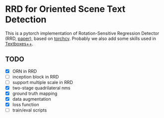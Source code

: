 # RRD for Oriented Scene Text Detection

This is a pytorch implementation of Rotation-Sensitive Regression Detector (RRD, [paper](https://arxiv.org/abs/1803.05265)), based on [torchcv](https://github.com/kuangliu/torchcv). Probably we also add some skills used in [Textboxes++](https://arxiv.org/abs/1801.02765).

## TODO
- [x] ORN in RRD
- [ ] inception block in RRD
- [ ] support multiple scale in RRD
- [x] two-stage quadrilateral nms
- [x] ground truth mapping
- [x] data augmentation
- [x] loss function
- [ ] train/eval scripts
